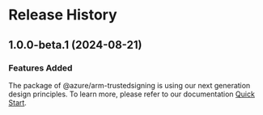 # Release History
    
## 1.0.0-beta.1 (2024-08-21)

### Features Added

The package of @azure/arm-trustedsigning is using our next generation design principles. To learn more, please refer to our documentation [Quick Start](https://aka.ms/azsdk/js/mgmt/quickstart).
